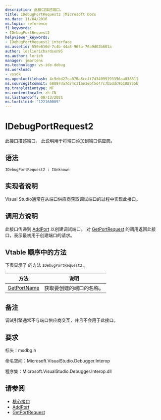 ```yaml
---
description: 此接口描述端口。
title: IDebugPortRequest2 |Microsoft Docs
ms.date: 11/04/2016
ms.topic: reference
f1_keywords:
- IDebugPortRequest2
helpviewer_keywords:
- IDebugPortRequest2 interface
ms.assetid: 556e610d-7c4b-44a8-965a-76a9d02b601a
author: leslierichardson95
ms.author: lerich
manager: jmartens
ms.technology: vs-ide-debug
ms.workload:
- vssdk
ms.openlocfilehash: 4c9ebd27ca070a8cc4f7d34099193356aa038811
ms.sourcegitcommit: 68897da7d74c31ae1ebf5d47c7b5ddc9b108265b
ms.translationtype: MT
ms.contentlocale: zh-CN
ms.lasthandoff: 08/13/2021
ms.locfileid: "122160005"
---
```

# <a name="idebugportrequest2"></a>IDebugPortRequest2
此接口描述端口。 此说明用于将端口添加到端口供应商。

## <a name="syntax"></a>语法

```
IDebugPortRequest2 : IUnknown
```

## <a name="notes-for-implementers"></a>实现者说明
 Visual Studio通常在从端口供应商获取调试端口的过程中实现此接口。

## <a name="notes-for-callers"></a>调用方说明
 此接口传递到 [AddPort](../../../extensibility/debugger/reference/idebugportsupplier2-addport.md) 以创建调试端口。 对 [GetPortRequest](../../../extensibility/debugger/reference/idebugport2-getportrequest.md) 的调用返回此接口，表示最初用于创建端口的请求。

## <a name="methods-in-vtable-order"></a>Vtable 顺序中的方法
 下表显示了 的方法 `IDebugPortRequest2` 。

|方法|说明|
|------------|-----------------|
|[GetPortName](../../../extensibility/debugger/reference/idebugportrequest2-getportname.md)|获取要创建的端口的名称。|

## <a name="remarks"></a>备注
 调试引擎通常不与端口供应商交互，并且不会用于此接口。

## <a name="requirements"></a>要求
 标头：msdbg.h

 命名空间：Microsoft.VisualStudio.Debugger.Interop

 程序集：Microsoft.VisualStudio.Debugger.Interop.dll

## <a name="see-also"></a>请参阅
- [核心接口](../../../extensibility/debugger/reference/core-interfaces.md)
- [AddPort](../../../extensibility/debugger/reference/idebugportsupplier2-addport.md)
- [GetPortRequest](../../../extensibility/debugger/reference/idebugport2-getportrequest.md)

